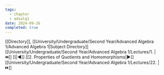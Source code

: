 ```yaml
---
tags:
  - chapter
  - advalg1
date: 2024-09-26
completed: true
---
```

[[Directory]], [[University/Undergraduate/Second Year/Advanced Algebra 1/Advanced Algebra 1|Subject Directory]]
[[University/Undergraduate/Second Year/Advanced Algebra 1/Lectures/1. |🞀🞀]] [[|◀]] [[2. Properties of Quotients and Homomorphisms|▶]] [[University/Undergraduate/Second Year/Advanced Algebra 1/Lectures/22. |🞂🞂]]
# 
## 
### 
